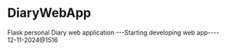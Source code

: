 # DiaryWebApp
Flask personal Diary web application
---Starting developing web app---- 12-11-2024@1516